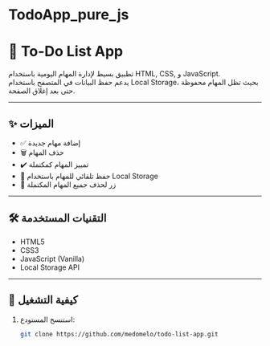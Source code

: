 # TodoApp_pure_js
# 📝 To-Do List App

تطبيق بسيط لإدارة المهام اليومية باستخدام HTML, CSS, و JavaScript.  
يدعم حفظ البيانات في المتصفح باستخدام Local Storage، بحيث تظل المهام محفوظة حتى بعد إغلاق الصفحة.

---

## ✨ الميزات

- ✅ إضافة مهام جديدة  
- 🗑️ حذف المهام  
- ✔️ تمييز المهام كمكتملة  
- 🔄 حفظ تلقائي للمهام باستخدام Local Storage  
- 🧹 زر لحذف جميع المهام المكتملة  


---

## 🛠️ التقنيات المستخدمة

- HTML5  
- CSS3  
- JavaScript (Vanilla)  
- Local Storage API  

---

## 🚀 كيفية التشغيل

1. استنسخ المستودع:
   ```bash
   git clone https://github.com/medomelo/todo-list-app.git
